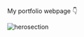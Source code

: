 
My portfolio webpage 👇

![herosection](https://user-images.githubusercontent.com/112726692/236585036-ca43206f-da32-454b-b7e1-ea5c0563e0d3.jpg)
